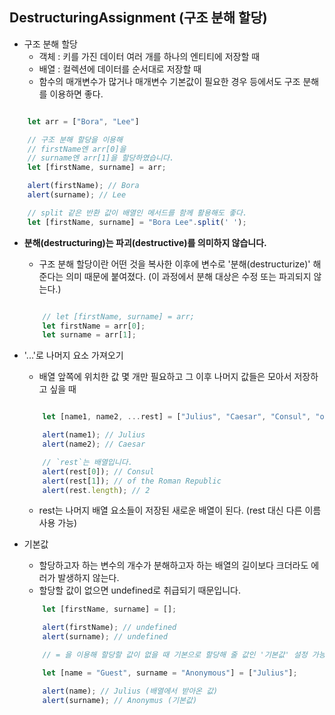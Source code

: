 ## DestructuringAssignment (구조 분해 할당)

- 구조 분해 할당
  - 객체 : 키를 가진 데이터 여러 개를 하나의 엔티티에 저장할 때
  - 배열 : 컬렉션에 데이터를 순서대로 저장할 때
  - 함수의 매개변수가 많거나 매개변수 기본값이 필요한 경우 등에서도 구조 분해를 이용하면 좋다.

```Javascript

    let arr = ["Bora", "Lee"]

    // 구조 분해 할당을 이용해
    // firstName엔 arr[0]을
    // surname엔 arr[1]을 할당하였습니다.
    let [firstName, surname] = arr;

    alert(firstName); // Bora
    alert(surname); // Lee

    // split 같은 반환 값이 배열인 메서드를 함께 활용해도 좋다.
    let [firstName, surname] = "Bora Lee".split(' ');

```

- **분해(destructuring)는 파괴(destructive)를 의미하지 않습니다.**

  - 구조 분해 할당이란 어떤 것을 복사한 이후에 변수로 '분해(destructurize)' 해준다는 의미 때문에 붙여졌다. (이 과정에서 분해 대상은 수정 또는 파괴되지 않는다.)

  ```Javascript

      // let [firstName, surname] = arr;
      let firstName = arr[0];
      let surname = arr[1];

  ```

- '...'로 나머지 요소 가져오기

  - 배열 앞쪽에 위치한 값 몇 개만 필요하고 그 이후 나머지 값들은 모아서 저장하고 싶을 때

  ```Javascript

      let [name1, name2, ...rest] = ["Julius", "Caesar", "Consul", "of the Roman Republic"];

      alert(name1); // Julius
      alert(name2); // Caesar

      // `rest`는 배열입니다.
      alert(rest[0]); // Consul
      alert(rest[1]); // of the Roman Republic
      alert(rest.length); // 2

  ```

  - rest는 나머지 배열 요소들이 저장된 새로운 배열이 된다. (rest 대신 다른 이름 사용 가능)

- 기본값

  - 할당하고자 하는 변수의 개수가 분해하고자 하는 배열의 길이보다 크더라도 에러가 발생하지 않는다.
  - 할당할 값이 없으면 undefined로 취급되기 때문입니다.

  ```Javascript
      let [firstName, surname] = [];

      alert(firstName); // undefined
      alert(surname); // undefined

      // = 을 이용해 할당할 값이 없을 때 기본으로 할당해 줄 값인 '기본값' 설정 가능

      let [name = "Guest", surname = "Anonymous"] = ["Julius"];

      alert(name); // Julius (배열에서 받아온 값)
      alert(surname); // Anonymus (기본값)

  ```
